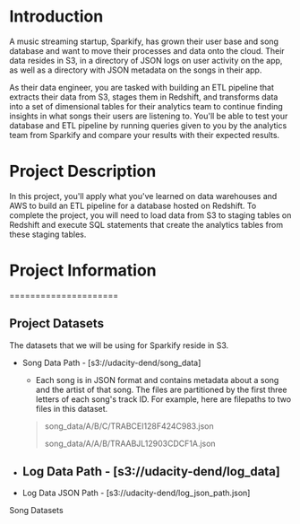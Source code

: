 # Introduction
A music streaming startup, Sparkify, has grown their user base and song database and want to move their processes and data onto the cloud. Their data resides in S3, in a directory of JSON logs on user activity on the app, as well as a directory with JSON metadata on the songs in their app.

As their data engineer, you are tasked with building an ETL pipeline that extracts their data from S3, stages them in Redshift, and transforms data into a set of dimensional tables for their analytics team to continue finding insights in what songs their users are listening to. You'll be able to test your database and ETL pipeline by running queries given to you by the analytics team from Sparkify and compare your results with their expected results.

# Project Description
In this project, you'll apply what you've learned on data warehouses and AWS to build an ETL pipeline for a database hosted on Redshift. To complete the project, you will need to load data from S3 to staging tables on Redshift and execute SQL statements that create the analytics tables from these staging tables.

# Project Information
=====================

## Project Datasets
The datasets that we will be using for Sparkify reside in S3.

  - Song Data Path - [s3://udacity-dend/song_data]
    - Each song is in JSON format and contains metadata about a song and the artist of that song. The files are partitioned by the first three letters of each song's track ID. For example, here are filepaths to two files in this dataset.

    > song_data/A/B/C/TRABCEI128F424C983.json
    >
    > song_data/A/A/B/TRAABJL12903CDCF1A.json

  - Log Data Path - [s3://udacity-dend/log_data]
    -

  - Log Data JSON Path - [s3://udacity-dend/log_json_path.json]

Song Datasets
